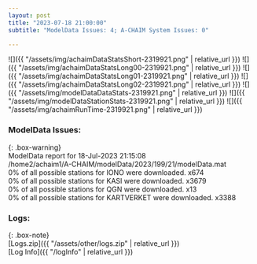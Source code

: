```yaml
---
layout: post
title: "2023-07-18 21:00:00"
subtitle: "ModelData Issues: 4; A-CHAIM System Issues: 0"

---
```


![]({{ "/assets/img/achaimDataStatsShort-2319921.png" | relative_url }})
![]({{ "/assets/img/achaimDataStatsLong00-2319921.png" | relative_url }})
![]({{ "/assets/img/achaimDataStatsLong01-2319921.png" | relative_url }})
![]({{ "/assets/img/achaimDataStatsLong02-2319921.png" | relative_url }})
![]({{ "/assets/img/modelDataDataStats-2319921.png" | relative_url }})
![]({{ "/assets/img/modelDataStationStats-2319921.png" | relative_url }})
![]({{ "/assets/img/achaimRunTime-2319921.png" | relative_url }})


### ModelData Issues:  
  
{: .box-warning}  
 ModelData report for 18-Jul-2023 21:15:08   
 /home2/achaim1/A-CHAIM/modelData/2023/199/21/modelData.mat   
 0% of all possible stations for IONO were downloaded. x674   
 0% of all possible stations for KASI were downloaded. x3679   
 0% of all possible stations for QGN were downloaded. x13   
 0% of all possible stations for KARTVERKET were downloaded. x3388   
  


### Logs:  
  
{: .box-note}  
[Logs.zip]({{ "/assets/other/logs.zip" | relative_url }})  
[Log Info]({{ "/logInfo" | relative_url }})  
